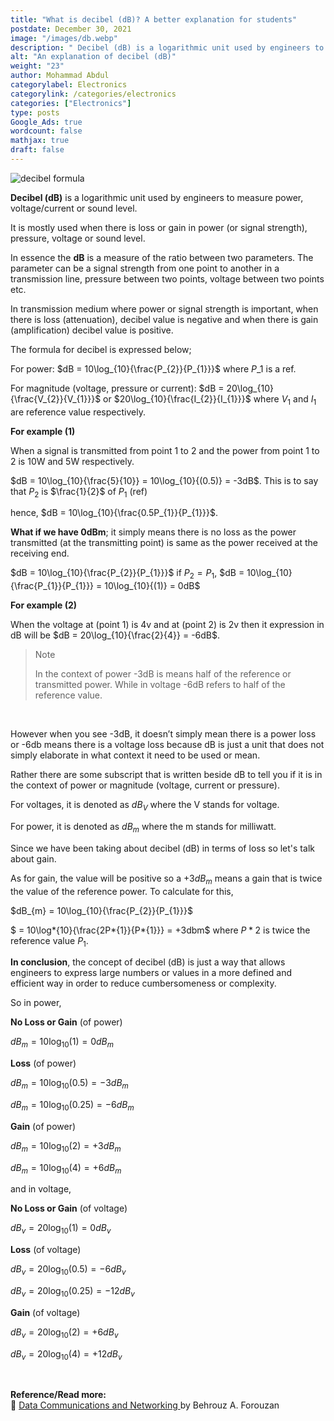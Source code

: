 ```yaml
---
title: "What is decibel (dB)? A better explanation for students"
postdate: December 30, 2021
image: "/images/db.webp"
description: " Decibel (dB) is a logarithmic unit used by engineers to measure power, voltage/current or sound level"
alt: "An explanation of decibel (dB)"
weight: "23"
author: Mohammad Abdul
categorylabel: Electronics
categorylink: /categories/electronics
categories: ["Electronics"]
type: posts
Google_Ads: true
wordcount: false
mathjax: true
draft: false
---
```


<img src="/images/db.webp" alt="decibel formula">

**Decibel (dB)** is a logarithmic unit used by engineers to measure power, voltage/current or sound level.

It is mostly used when there is loss or gain in power (or signal strength), pressure, voltage or sound level.

In essence the **dB** is a measure of the ratio between two parameters. The parameter can be a signal strength from one point to another in a transmission line, pressure between two points, voltage between two points etc.

In transmission medium where power or signal strength is important, when there is loss (attenuation), decibel value is negative and when there is gain (amplification) decibel value is positive.

The formula for decibel is expressed below;

For power: $dB = 10\log_{10}{\frac{P_{2}}{P_{1}}}$ where $P\_{1}$ is a ref.

For magnitude (voltage, pressure or current): $dB = 20\log_{10}{\frac{V_{2}}{V_{1}}}$ or $20\log_{10}{\frac{I_{2}}{I_{1}}}$ where $V_{1}$ and $I_{1}$ are reference value respectively.

**For example (1)**
<br>

When a signal is transmitted from point 1 to 2 and the power from point 1 to 2 is 10W and 5W respectively.

$dB = 10\log_{10}{\frac{5}{10}} = 10\log_{10}{(0.5)} = -3dB$. This is to say that $P_{2}$ is $\frac{1}{2}$ of $P_{1}$ (ref)

hence, $dB = 10\log_{10}{\frac{0.5P_{1}}{P_{1}}}$.

**What if we have 0dBm**; it simply means there is no loss as the power transmitted (at the transmitting point) is same as the power received at the receiving end.

$dB = 10\log_{10}{\frac{P_{2}}{P_{1}}}$ if $P_{2} = P_{1}$, $dB = 10\log_{10}{\frac{P_{1}}{P_{1}}} = 10\log_{10}{(1)} = 0dB$

**For example (2)**
<br>

When the voltage at (point 1) is 4v and at (point 2) is 2v then it expression in dB will be
$dB = 20\log_{10}{\frac{2}{4}} = -6dB$.

<blockquote class="blockquote">
<p class="little-nugget">Note</p>
<p class="quote-text">In the context of power -3dB is means half of the reference or transmitted power. While in voltage -6dB refers to half of the reference value.</p></blockquote>
<br>

However when you see -3dB, it doesn’t simply mean there is a power loss or -6db means there is a voltage loss because dB is just a unit that does not simply elaborate in what context it need to be used or mean.

Rather there are some subscript that is written beside dB to tell you if it is in the context of power or magnitude (voltage, current or pressure).

For voltages, it is denoted as $dB_{V}$ where the V stands for voltage.

For power, it is denoted as $dB_{m}$ where the m stands for milliwatt.

Since we have been taking about decibel (dB) in terms of loss so let's talk about gain.

As for gain, the value will be positive so a $+3dB_{m}$ means a gain that is twice the value of the reference power. To calculate for this,

$dB_{m} = 10\log_{10}{\frac{P_{2}}{P_{1}}}$

$ = 10\log*{10}{\frac{2P*{1}}{P*{1}}} = +3dbm$ where $P*{2}$ is twice the reference value $P_{1}$.

**In conclusion**, the concept of decibel (dB) is just a way that allows engineers to express large numbers or values in a more defined and efficient way in order to reduce cumbersomeness or complexity.

So in power,

**No Loss or Gain** (of power)
<br>

$dB_{m} = 10\log_{10}{(1)} = 0dB_{m}$

**Loss** (of power)
<br>

$dB_{m} = 10\log_{10}{(0.5)} = -3dB_{m}$

$dB_{m} = 10\log_{10}{(0.25)} = -6dB_{m}$

**Gain** (of power)
<br>

$dB_{m} = 10\log_{10}{(2)} = +3dB_{m}$

$dB_{m} = 10\log_{10}{(4)} = +6dB_{m}$

and in voltage,

**No Loss or Gain** (of voltage)
<br>

$dB_{v} = 20\log_{10}{(1)} = 0dB_{v}$

**Loss** (of voltage)
<br>

$dB_{v} = 20\log_{10}{(0.5)} = -6dB_{v}$

$dB_{v} = 20\log_{10}{(0.25)} = -12dB_{v}$

**Gain** (of voltage)
<br>

$dB_{v} = 20\log_{10}{(2)} = +6dB_{v}$

$dB_{v} = 20\log_{10}{(4)} = +12dB_{v}$

<br>

**Reference/Read more:**
<br>
:book: <a class="links-to-others" href="https://amzn.to/3eEN2o1" target="_blank">Data Communications
and Networking </a>by Behrouz A. Forouzan

<br>
